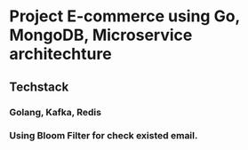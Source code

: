 # Project E-commerce using Go, MongoDB, Microservice architechture 

## Techstack
### Golang, Kafka, Redis
### Using Bloom Filter for check existed email.
